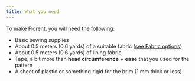 ```yaml
---
title: What you need
---
```


To make Florent, you will need the following:

- Basic sewing supplies
- About 0.5 meters (0.6 yards) of a suitable fabric ([see Fabric options](/docs/patterns/florent/fabric/))
- About 0.5 meters (0.6 yards) of lining fabric
- Tape, a bit more than **head circumference** + **ease** that you used for the pattern
- A sheet of plastic or something rigid for the brim (1 mm thick or less)

